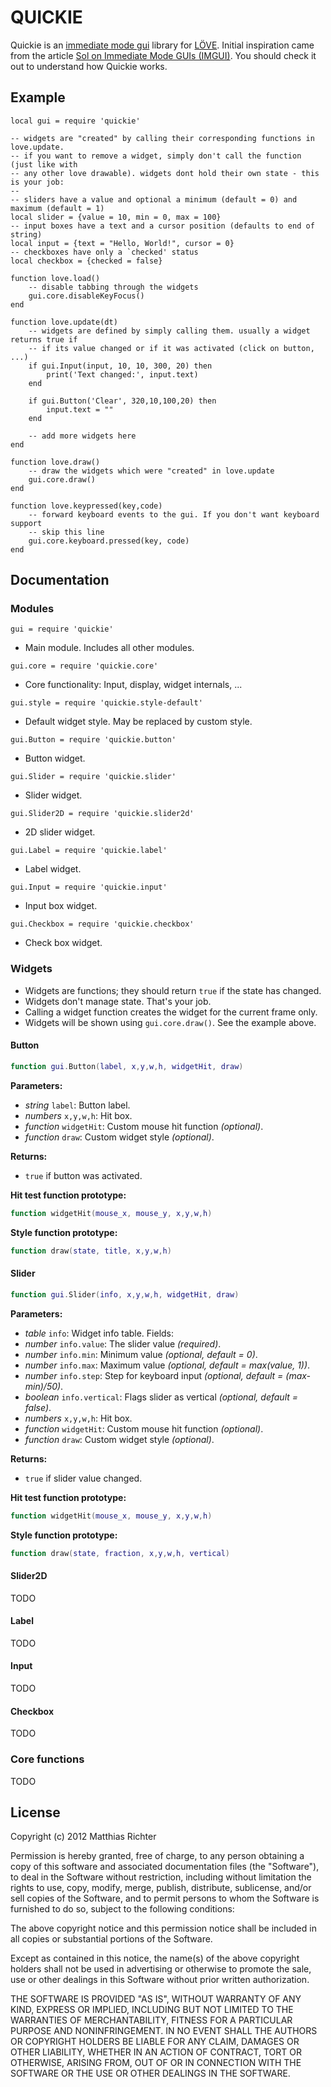 # QUICKIE

Quickie is an [immediate mode gui][IMGUI] library for [L&Ouml;VE][LOVE]. Initial inspiration came from the article [Sol on Immediate Mode GUIs (IMGUI)][Sol]. You should check it out to understand how Quickie works.


## Example

	local gui = require 'quickie'

	-- widgets are "created" by calling their corresponding functions in love.update.
	-- if you want to remove a widget, simply don't call the function (just like with
	-- any other love drawable). widgets dont hold their own state - this is your job:
	-- 
	-- sliders have a value and optional a minimum (default = 0) and maximum (default = 1)
	local slider = {value = 10, min = 0, max = 100}
	-- input boxes have a text and a cursor position (defaults to end of string)
	local input = {text = "Hello, World!", cursor = 0}
	-- checkboxes have only a `checked' status
	local checkbox = {checked = false}

	function love.load()
		-- disable tabbing through the widgets
		gui.core.disableKeyFocus()
	end

	function love.update(dt)
		-- widgets are defined by simply calling them. usually a widget returns true if
		-- if its value changed or if it was activated (click on button, ...)
		if gui.Input(input, 10, 10, 300, 20) then
			print('Text changed:', input.text)
		end

		if gui.Button('Clear', 320,10,100,20) then
			input.text = ""
		end

		-- add more widgets here
	end

	function love.draw()
		-- draw the widgets which were "created" in love.update
		gui.core.draw()
	end

	function love.keypressed(key,code)
		-- forward keyboard events to the gui. If you don't want keyboard support
		-- skip this line
		gui.core.keyboard.pressed(key, code)
	end

## Documentation

### Modules

`gui = require 'quickie'`

* Main module. Includes all other modules.

`gui.core = require 'quickie.core'`

* Core functionality: Input, display, widget internals, ...

`gui.style = require 'quickie.style-default'`

* Default widget style. May be replaced by custom style.

`gui.Button = require 'quickie.button'`

* Button widget.

`gui.Slider = require 'quickie.slider'`

* Slider widget.

`gui.Slider2D = require 'quickie.slider2d'`

* 2D slider widget.

`gui.Label = require 'quickie.label'`

* Label widget.

`gui.Input = require 'quickie.input'`

* Input box widget.

`gui.Checkbox = require 'quickie.checkbox'`

* Check box widget.

### Widgets

* Widgets are functions; they should return `true` if the state has changed.
* Widgets don't manage state. That's your job.
* Calling a widget function creates the widget for the current frame only.
* Widgets will be shown using `gui.core.draw()`. See the example above.

#### Button

```lua
function gui.Button(label, x,y,w,h, widgetHit, draw)
```

**Parameters:**

* *string* `label`: Button label.
* *numbers* `x,y,w,h`: Hit box.
* *function* `widgetHit`: Custom mouse hit function *(optional)*.
* *function* `draw`:  Custom widget style *(optional)*.

**Returns:**

* `true` if button was activated.

**Hit test function prototype:**

```lua
function widgetHit(mouse_x, mouse_y, x,y,w,h)
```

**Style function prototype:**

```lua
function draw(state, title, x,y,w,h)
```

#### Slider

```lua
function gui.Slider(info, x,y,w,h, widgetHit, draw)
```

**Parameters:**

* *table* `info`: Widget info table. Fields:
 * *number* `info.value`: The slider value *(required)*.
 * *number* `info.min`: Minimum value *(optional, default = 0)*.
 * *number* `info.max`: Maximum value *(optional, default = max(value, 1))*.
 * *number* `info.step`: Step for keyboard input *(optional, default = (max-min)/50)*.
 * *boolean* `info.vertical`: Flags slider as vertical *(optional, default = false)*.
* *numbers* `x,y,w,h`: Hit box.
* *function* `widgetHit`: Custom mouse hit function *(optional)*.
* *function* `draw`:  Custom widget style *(optional)*.

**Returns:**

* `true` if slider value changed.

**Hit test function prototype:**

```lua
function widgetHit(mouse_x, mouse_y, x,y,w,h)
```

**Style function prototype:**

```lua
function draw(state, fraction, x,y,w,h, vertical)
```

#### Slider2D

TODO

#### Label

TODO

#### Input

TODO

#### Checkbox

TODO

### Core functions

TODO


## License

Copyright (c) 2012 Matthias Richter

Permission is hereby granted, free of charge, to any person obtaining a copy
of this software and associated documentation files (the "Software"), to deal
in the Software without restriction, including without limitation the rights
to use, copy, modify, merge, publish, distribute, sublicense, and/or sell
copies of the Software, and to permit persons to whom the Software is
furnished to do so, subject to the following conditions:

The above copyright notice and this permission notice shall be included in
all copies or substantial portions of the Software.

Except as contained in this notice, the name(s) of the above copyright holders
shall not be used in advertising or otherwise to promote the sale, use or
other dealings in this Software without prior written authorization.

THE SOFTWARE IS PROVIDED "AS IS", WITHOUT WARRANTY OF ANY KIND, EXPRESS OR
IMPLIED, INCLUDING BUT NOT LIMITED TO THE WARRANTIES OF MERCHANTABILITY,
FITNESS FOR A PARTICULAR PURPOSE AND NONINFRINGEMENT. IN NO EVENT SHALL THE
AUTHORS OR COPYRIGHT HOLDERS BE LIABLE FOR ANY CLAIM, DAMAGES OR OTHER
LIABILITY, WHETHER IN AN ACTION OF CONTRACT, TORT OR OTHERWISE, ARISING FROM,
OUT OF OR IN CONNECTION WITH THE SOFTWARE OR THE USE OR OTHER DEALINGS IN
THE SOFTWARE.


[LOVE]: http://love2d.org
[IMGUI]: http://www.mollyrocket.com/forums/viewforum.php?f=10
[Sol]: http://sol.gfxile.net/imgui/
